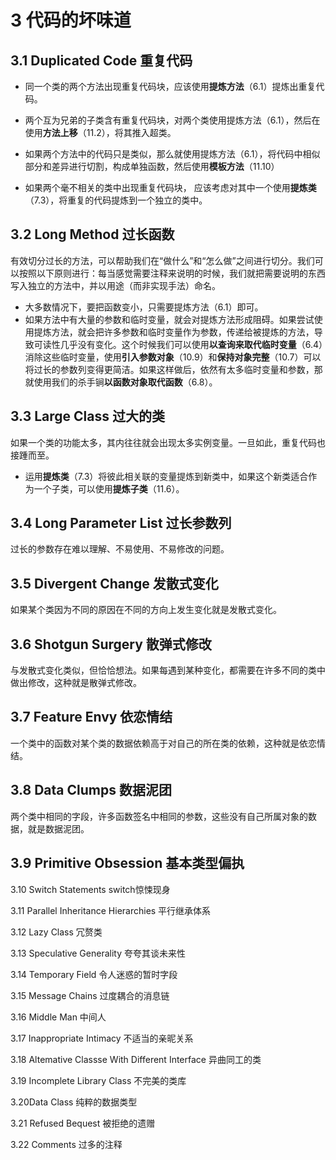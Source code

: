 # 3 代码的坏味道

## 3.1 Duplicated Code 重复代码

+ 同一个类的两个方法出现重复代码块，应该使用**提炼方法**（6.1）提炼出重复代码。

+ 两个互为兄弟的子类含有重复代码块，对两个类使用提炼方法（6.1），然后在使用**方法上移**（11.2），将其推入超类。
+ 如果两个方法中的代码只是类似，那么就使用提炼方法（6.1），将代码中相似部分和差异进行切割，构成单独函数，然后使用**模板方法**（11.10）

+ 如果两个毫不相关的类中出现重复代码块， 应该考虑对其中一个使用**提炼类**（7.3），将重复的代码提炼到一个独立的类中。

## 3.2 Long Method 过长函数

有效切分过长的方法，可以帮助我们在“做什么”和“怎么做”之间进行切分。我们可以按照以下原则进行：每当感觉需要注释来说明的时候，我们就把需要说明的东西写入独立的方法中，并以用途（而非实现手法）命名。

+ 大多数情况下，要把函数变小，只需要提炼方法（6.1）即可。
+ 如果方法中有大量的参数和临时变量，就会对提炼方法形成阻碍。如果尝试使用提炼方法，就会把许多参数和临时变量作为参数，传递给被提炼的方法，导致可读性几乎没有变化。这个时候我们可以使用**以查询来取代临时变量**（6.4）消除这些临时变量，使用**引入参数对象**（10.9）和**保持对象完整**（10.7）可以将过长的参数列变得更简洁。如果这样做后，依然有太多临时变量和参数，那就使用我们的杀手锏**以函数对象取代函数**（6.8）。

## 3.3 Large Class 过大的类

如果一个类的功能太多，其内往往就会出现太多实例变量。一旦如此，重复代码也接踵而至。

+ 运用**提炼类**（7.3）将彼此相关联的变量提炼到新类中，如果这个新类适合作为一个子类，可以使用**提炼子类**（11.6）。

## 3.4 Long Parameter List 过长参数列 

过长的参数存在难以理解、不易使用、不易修改的问题。

## 3.5 Divergent Change 发散式变化

如果某个类因为不同的原因在不同的方向上发生变化就是发散式变化。

## 3.6 Shotgun Surgery 散弹式修改

与发散式变化类似，但恰恰想法。如果每遇到某种变化，都需要在许多不同的类中做出修改，这种就是散弹式修改。

## 3.7 Feature Envy 依恋情结

一个类中的函数对某个类的数据依赖高于对自己的所在类的依赖，这种就是依恋情结。

## 3.8 Data Clumps 数据泥团

两个类中相同的字段，许多函数签名中相同的参数，这些没有自己所属对象的数据，就是数据泥团。

## 3.9 Primitive Obsession 基本类型偏执

3.10 Switch Statements switch惊悚现身

3.11 Parallel Inheritance Hierarchies 平行继承体系

3.12 Lazy Class 冗赘类

3.13 Speculative Generality 夸夸其谈未来性

3.14 Temporary Field 令人迷惑的暂时字段

3.15 Message Chains 过度耦合的消息链

3.16 Middle Man 中间人

3.17 Inappropriate Intimacy 不适当的亲昵关系

3.18 Altemative Classse With Different Interface 异曲同工的类

3.19 Incomplete Library Class 不完美的类库

3.20Data Class 纯粹的数据类型

3.21 Refused Bequest 被拒绝的遗赠

3.22 Comments 过多的注释